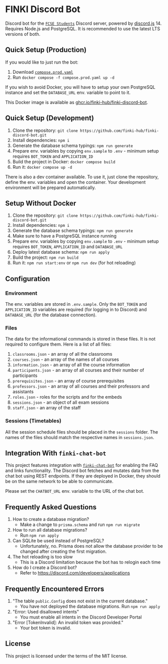 # FINKI Discord Bot

Discord bot for the [`FCSE Students`](https://discord.gg/finki-studenti-810997107376914444) Discord server, powered by [discord.js](https://github.com/discordjs/discord.js) 14. Requires Node.js and PostgreSQL. It is recommended to use the latest LTS versions of both.

## Quick Setup (Production)

If you would like to just run the bot:

1. Download [`compose.prod.yaml`](./compose.prod.yaml)
2. Run `docker compose -f compose.prod.yaml up -d`

If you wish to avoid Docker, you will have to setup your own PostgreSQL instance and set the `DATABASE_URL` env. variable to point to it.

This Docker image is available as [ghcr.io/finki-hub/finki-discord-bot](https://github.com/finki-hub/finki-discord-bot/pkgs/container/finki-discord-bot).

## Quick Setup (Development)

1. Clone the repository: `git clone https://github.com/finki-hub/finki-discord-bot.git`
2. Install dependencies: `npm i`
3. Generate the database schema typings: `npm run generate`
4. Prepare env. variables by copying `env.sample` to `.env` - minimum setup requires `BOT_TOKEN` and `APPLICATION_ID`
5. Build the project in Docker: `docker compose build`
6. Run it: `docker compose up -d`

There is also a dev container available. To use it, just clone the repository, define the env. variables and open the container. Your development environment will be prepared automatically.

## Setup Without Docker

1. Clone the repository: `git clone https://github.com/finki-hub/finki-discord-bot.git`
2. Install dependencies: `npm i`
3. Generate the database schema typings: `npm run generate`
4. Make sure to have a PostgreSQL instance running
5. Prepare env. variables by copying `env.sample` to `.env` - minimum setup requires `BOT_TOKEN`, `APPLICATION_ID` and `DATABASE_URL`
6. Deploy latest database schema: `npm run apply`
7. Build the project: `npm run build`
8. Run it: `npm run start:env` or `npm run dev` (for hot reloading)

## Configuration

### Environment

The env. variables are stored in `.env.sample`. Only the `BOT_TOKEN` and `APPLICATION_ID` variables are required (for logging in to Discord) and `DATABASE_URL` (for the database connection).

### Files

The data for the informational commands is stored in these files. It is not required to configure them. Here is a list of all files:

1. `classrooms.json` - an array of all the classrooms
2. `courses.json` - an array of the names of all courses
3. `information.json` - an array of all the course information
4. `participants.json` - an array of all courses and their number of participants
5. `prerequisites.json` - an array of course prerequisites
6. `professors.json` - an array of all courses and their professors and assistants
7. `roles.json` - roles for the scripts and for the embeds
8. `sessions.json` - an object of all exam sessions
9. `staff.json` - an array of the staff

### Sessions (Timetables)

All the session schedule files should be placed in the `sessions` folder. The names of the files should match the respective names in `sessions.json`.

## Integration With `finki-chat-bot`

This project features integration with [`finki-chat-bot`](https://github.com/finki-hub/finki-chat-bot) for enabling the FAQ and links functionality. The Discord bot fetches and mutates data from the chat bot using REST endpoints. If they are deployed in Docker, they should be on the same network to be able to communicate.

Please set the `CHATBOT_URL` env. variable to the URL of the chat bot.

## Frequently Asked Questions

1. How to create a database migration?
   - Make a change to `prisma.schema` and run `npm run migrate`
2. How to run all database migrations?
   - Run `npm run apply`
3. Can SQLite be used instead of PostgreSQL?
   - Unfortunately, no. Prisma does not allow the database provider to be changed after creating the first migration.
4. The hot reloading is too slow
   - This is a Discord limitation because the bot has to relogin each time
5. How do I create a Discord bot?
   - Refer to <https://discord.com/developers/applications>

## Frequently Encountered Errors

1. "The table `public.Config` does not exist in the current database."
   - You have not deployed the database migrations. Run `npm run apply`
2. "Error: Used disallowed intents"
   - You must enable all intents in the Discord Developer Portal
3. "Error \[TokenInvalid]: An invalid token was provided."
   - Your bot token is invalid.

## License

This project is licensed under the terms of the MIT license.
